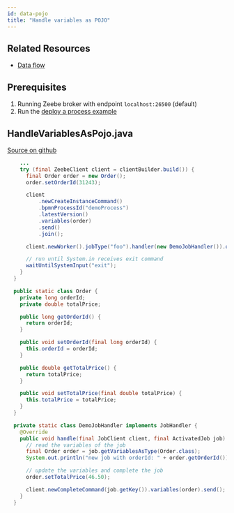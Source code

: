 ```yaml
---
id: data-pojo
title: "Handle variables as POJO"
---
```


## Related Resources

- [Data flow](../../../reference/bpmn-processes/data-flow.md)

## Prerequisites

1. Running Zeebe broker with endpoint `localhost:26500` (default)
1. Run the [deploy a process example](process-deploy.md)

## HandleVariablesAsPojo.java

[Source on github](https://github.com/zeebe-io/zeebe/tree/develop/samples/src/main/java/io/zeebe/example/data/HandleVariablesAsPojo.java)

```java
    ...
    try (final ZeebeClient client = clientBuilder.build()) {
      final Order order = new Order();
      order.setOrderId(31243);

      client
          .newCreateInstanceCommand()
          .bpmnProcessId("demoProcess")
          .latestVersion()
          .variables(order)
          .send()
          .join();

      client.newWorker().jobType("foo").handler(new DemoJobHandler()).open();

      // run until System.in receives exit command
      waitUntilSystemInput("exit");
    }
  }

  public static class Order {
    private long orderId;
    private double totalPrice;

    public long getOrderId() {
      return orderId;
    }

    public void setOrderId(final long orderId) {
      this.orderId = orderId;
    }

    public double getTotalPrice() {
      return totalPrice;
    }

    public void setTotalPrice(final double totalPrice) {
      this.totalPrice = totalPrice;
    }
  }

  private static class DemoJobHandler implements JobHandler {
    @Override
    public void handle(final JobClient client, final ActivatedJob job) {
      // read the variables of the job
      final Order order = job.getVariablesAsType(Order.class);
      System.out.println("new job with orderId: " + order.getOrderId());

      // update the variables and complete the job
      order.setTotalPrice(46.50);

      client.newCompleteCommand(job.getKey()).variables(order).send();
    }
  }
```
